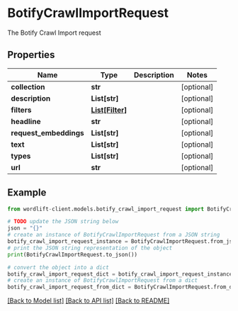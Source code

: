 # BotifyCrawlImportRequest

The Botify Crawl Import request

## Properties

Name | Type | Description | Notes
------------ | ------------- | ------------- | -------------
**collection** | **str** |  | [optional] 
**description** | **List[str]** |  | [optional] 
**filters** | [**List[Filter]**](Filter.md) |  | [optional] 
**headline** | **str** |  | [optional] 
**request_embeddings** | **List[str]** |  | [optional] 
**text** | **List[str]** |  | [optional] 
**types** | **List[str]** |  | [optional] 
**url** | **str** |  | [optional] 

## Example

```python
from wordlift-client.models.botify_crawl_import_request import BotifyCrawlImportRequest

# TODO update the JSON string below
json = "{}"
# create an instance of BotifyCrawlImportRequest from a JSON string
botify_crawl_import_request_instance = BotifyCrawlImportRequest.from_json(json)
# print the JSON string representation of the object
print(BotifyCrawlImportRequest.to_json())

# convert the object into a dict
botify_crawl_import_request_dict = botify_crawl_import_request_instance.to_dict()
# create an instance of BotifyCrawlImportRequest from a dict
botify_crawl_import_request_from_dict = BotifyCrawlImportRequest.from_dict(botify_crawl_import_request_dict)
```
[[Back to Model list]](../README.md#documentation-for-models) [[Back to API list]](../README.md#documentation-for-api-endpoints) [[Back to README]](../README.md)


